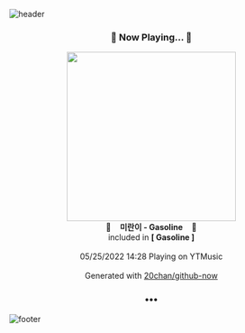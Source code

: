 ![header](https://capsule-render.vercel.app/api?type=wave&height=170&section=header&text=Hi.%20I'm%20SHIFT&fontColor=090707&fontAlignX=45&fontAlignY=65&fontSize=100)

<h3 align="center">🎵 Now Playing... 🎵</h3>
<p align="center">
  <a href="https://music.youtube.com/watch?v=JQjhKE3kizA">
    <img width="300" src="https://lh3.googleusercontent.com/541DwdbpWInYqM3uMG-kinHbVylCqAlQfM4sZ5XNh00mqP7Ip4oN4A4zsgViDYgfSs2AJuFw_g4VBQVj">
  </a>
  <br>
  🎵&nbsp&nbsp&nbsp <b>미란이 - Gasoline</b> &nbsp&nbsp&nbsp🎵
  <br>
  included in <b>[ Gasoline ]</b>
  
  <br />
  <br />
  05/25/2022 14:28 Playing on YTMusic
  <br />
  <br />
  Generated with <a href="https://github.com/20chan/github-now">20chan/github-now</a>
</p>

<h3 align="center">•••</h3>

![footer](https://capsule-render.vercel.app/api?type=wave&height=150&section=footer)
